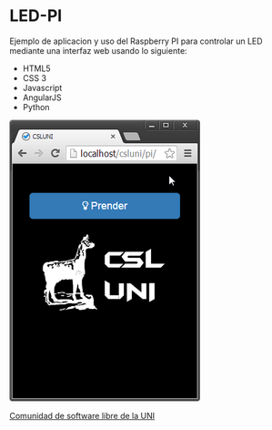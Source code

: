 # LED-PI
Ejemplo de aplicacion y uso del Raspberry PI para controlar un LED mediante una interfaz web usando lo siguiente:

- HTML5
- CSS 3
- Javascript
- AngularJS
- Python


![CSL UNI](img/snapshots/csl_off.png)

[Comunidad de software libre de la UNI](http://csluni.org)
